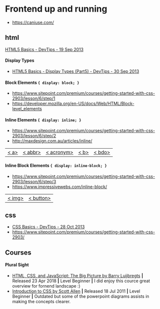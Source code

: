 # Frontend up and running

* https://caniuse.com/

## html

[HTML5 Basics - DevTips - 19 Sep 2013](https://www.youtube.com/watch?v=NzzGt7EmXVw&list=PLqGj3iMvMa4KlJn1pMYPVV3eYzxJlWcON)

#### Display Types
* [HTML5 Basics - Display Types (Part5) - DevTips -  30 Sep 2013](https://www.youtube.com/watch?v=u-3aQpZD3_Q&index=5&list=PLqGj3iMvMa4KlJn1pMYPVV3eYzxJlWcON)

#### Block Elements `{ display: block; }`

* https://www.sitepoint.com/premium/courses/getting-started-with-css-2903/lesson/6/step/1
* https://developer.mozilla.org/en-US/docs/Web/HTML/Block-level_elements

#### Inline Elements `{ display: inline; }`

* https://www.sitepoint.com/premium/courses/getting-started-with-css-2903/lesson/6/step/2 
* http://maxdesign.com.au/articles/inline/

<table>
  <tr>
    <td><a href="#a-a">< a></a></td>
    <td><a href="#b-abbr">< abbr></a></td>
    <td><a href="#c-acronym">< acronym></a></td>
    <td><a href="#d-b">< b></a></td>
    <td><a href="#e-bdo">< bdo></a></td>
  </tr>
</table>

#### Inline Block Elements `{ display: inline-block; }`

* https://www.sitepoint.com/premium/courses/getting-started-with-css-2903/lesson/6/step/3
* https://www.impressivewebs.com/inline-block/

<table>
  <tr>
    <td><a href="#a-img">< img></a></td>
    <td><a href="#b-button">< button></a></td>
  </tr>
</table>

## css

* [CSS Basics - DevTips - 28 Oct 2013](https://www.youtube.com/watch?v=s7ONvIgOWdM&list=PLqGj3iMvMa4IOmy04kDxh_hqODMqoeeCy)
* https://www.sitepoint.com/premium/courses/getting-started-with-css-2903/

## Courses

#### Plural Sight
- [HTML, CSS, and JavaScript: The Big Picture by Barry Luijbregts](https://app.pluralsight.com/library/courses/html-css-javascript-big-picture/table-of-contents) **|** Released 23 Apr 2018 **|** Level Beginner **|** I did enjoy this cource great overview for fornend landscape :)
- [Introduction to CSS by Scott Allen](https://app.pluralsight.com/library/courses/css-intro/table-of-contents) **|** Released 18 Jul 2011 **|** Level Beginner **|** Outdated but some of the powerpoint diagrams assists in making the concepts clearer.

